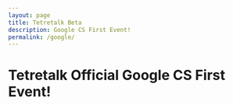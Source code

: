 ```yaml
---
layout: page
title: Tetretalk Beta
description: Google CS First Event!
permalink: /google/
---
```


<div>
<h1 class="banner">Tetretalk Official Google CS First Event!</h1>
<style>
body  {
    background-image: url("https://stmed.net/sites/default/files/circle-wallpapers-25179-602399.jpg");
}
  
  @import url(https://fonts.googleapis.com/css?family=Rye);

body 
{ background: #eee; }

.banner {
  position: absolute;
  left: 50%;
  display: block;
  margin: 100px -200px;
  width: 900px;
  height: 60px;
  border: 1px solid #8a1;
  font: normal 30px/60px 'Rye';
  text-align: center;
  color: #451;
  background: #9b2;
  border-radius: 4px;
  box-shadow: 0 0 30px rgba(0,0,0,.15) inset,
      				0 6px 10px rgba(0,0,0,.15);
}

.banner::before,
.banner::after {
  content: '';
  position: absolute;
  z-index: -1;
  left: -70px;
  top: 24px;
  display: block;
  width: 40px;
  height: 0px;
  border: 30px solid #9b2;
  border-right: 20px solid #791;
  border-bottom-color: #94b81e;
  border-left-color: transparent;
  transform: rotate(-5deg);
}

.banner::after {
  left: auto;
  right: -70px;
  border-left: 20px solid #791;
  border-right: 30px solid transparent;
  transform: rotate(5deg);
}


            @keyframes bgcolor {
    0% {
        background-color: #4885ed
    }

    30% {
        background-color: #db3236
    }

    60% {
        background-color: #f4c20d
    }

    90% {
        background-color: #4885ed
    }

    100% {
        background-color: #3cba54
    100% {
        background-color: #3cba54
    }
}

.banner {
    -webkit-animation: bgcolor 20s infinite;
    animation: bgcolor 10s infinite;
    -webkit-animation-direction: alternate;
    animation-direction: alternate;
}

.banner::after,
.banner::before, {
    -webkit-animation: bgcolor 20s infinite;
    animation: bgcolor 10s infinite;
    -webkit-animation-direction: alternate;
    animation-direction: alternate;
}

.banner::before,
.banner::after {
    -webkit-animation: bgcolor 20s infinite;
    animation: bgcolor 10s infinite;
    -webkit-animation-direction: alternate;
    animation-direction: alternate;
}
</style>
</div>

